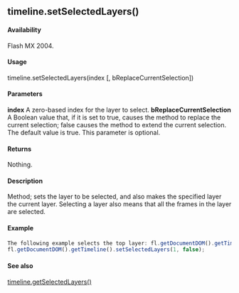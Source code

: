 ## timeline.setSelectedLayers()

#### Availability

Flash MX 2004.

#### Usage

timeline.setSelectedLayers(index \[, bReplaceCurrentSelection\])

#### Parameters

**index** A zero-based index for the layer to select.
**bReplaceCurrentSelection** A Boolean value that, if it is set to true, causes the method to replace the current selection; false causes the method to extend the current selection. The default value is true. This parameter is optional.

#### Returns

Nothing.

#### Description

Method; sets the layer to be selected, and also makes the specified layer the current layer. Selecting a layer also means that all the frames in the layer are selected.

#### Example

```javascript
The following example selects the top layer: fl.getDocumentDOM().getTimeline().setSelectedLayers(0); The following example adds the next layer to the selection:
fl.getDocumentDOM().getTimeline().setSelectedLayers(1, false);

```
#### See also

[timeline.getSelectedLayers()](../Timeline_object/timeli26.md)
